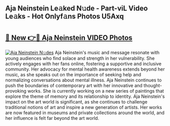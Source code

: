 ## Aja Neinstein Le𝚊ked N𝚞de - Part-viL Video Le𝚊ks - Hot Onlyf𝚊ns Photos U5Axq

# <h2><a href="http://ac51872.deff.icu/?id=Aja+Neinstein">🔗 New 👉🔴 Aja Neinstein VIDEO Photos</a></h2>

[![Aja Neinstein N𝚞des](https://i.imgur.com/rIISA9y.gif)](http://ac51872.deff.icu/?id=Aja+Neinstein)
Aja Neinstein's music and message resonate with young audiences who find solace and strength in her vulnerability. She actively engages with her fans online, fostering a supportive and inclusive community. Her advocacy for mental health awareness extends beyond her music, as she speaks out on the importance of seeking help and normalizing conversations about mental illness. Aja Neinstein continues to push the boundaries of contemporary art with her innovative and thought-provoking works. She is currently working on a new series of paintings that explore the theme of memory and its relationship to identity. Aja Neinstein's impact on the art world is significant, as she continues to challenge traditional notions of art and inspire a new generation of artists. Her works are now featured in museums and private collections around the world, and her influence is felt far beyond the art world.
